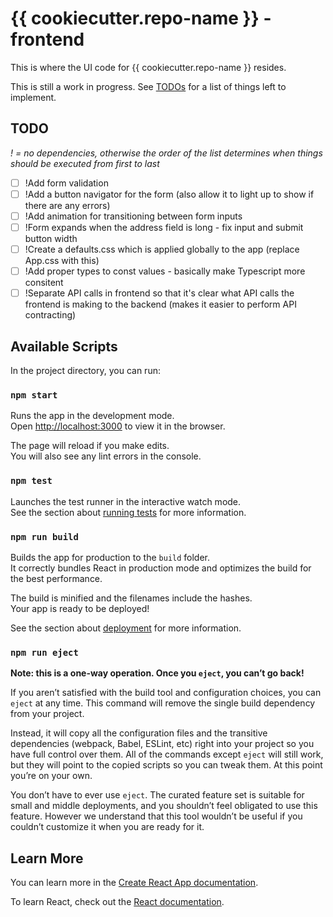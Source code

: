 # {{ cookiecutter.repo-name }} - frontend

This is where the UI code for {{ cookiecutter.repo-name }} resides.

This is still a work in progress. See [TODOs](#todo) for a list of things left to implement.

## TODO
_! = no dependencies, otherwise the order of the list determines when things should be executed from first to last_

- [ ] !Add form validation
- [ ] !Add a button navigator for the form (also allow it to light up to show if there are any errors)
- [ ] !Add animation for transitioning between form inputs
- [ ] !Form expands when the address field is long - fix input and submit button width
- [ ] !Create a defaults.css which is applied globally to the app (replace App.css with this)
- [ ] !Add proper types to const values - basically make Typescript more consitent
- [ ] !Separate API calls in frontend so that it's clear what API calls the frontend is making to the backend (makes it easier to perform API contracting)

## Available Scripts

In the project directory, you can run:

### `npm start`

Runs the app in the development mode.\
Open [http://localhost:3000](http://localhost:3000) to view it in the browser.

The page will reload if you make edits.\
You will also see any lint errors in the console.

### `npm test`

Launches the test runner in the interactive watch mode.\
See the section about [running tests](https://facebook.github.io/create-react-app/docs/running-tests) for more information.

### `npm run build`

Builds the app for production to the `build` folder.\
It correctly bundles React in production mode and optimizes the build for the best performance.

The build is minified and the filenames include the hashes.\
Your app is ready to be deployed!

See the section about [deployment](https://facebook.github.io/create-react-app/docs/deployment) for more information.

### `npm run eject`

**Note: this is a one-way operation. Once you `eject`, you can’t go back!**

If you aren’t satisfied with the build tool and configuration choices, you can `eject` at any time. This command will remove the single build dependency from your project.

Instead, it will copy all the configuration files and the transitive dependencies (webpack, Babel, ESLint, etc) right into your project so you have full control over them. All of the commands except `eject` will still work, but they will point to the copied scripts so you can tweak them. At this point you’re on your own.

You don’t have to ever use `eject`. The curated feature set is suitable for small and middle deployments, and you shouldn’t feel obligated to use this feature. However we understand that this tool wouldn’t be useful if you couldn’t customize it when you are ready for it.

## Learn More

You can learn more in the [Create React App documentation](https://facebook.github.io/create-react-app/docs/getting-started).

To learn React, check out the [React documentation](https://reactjs.org/).
